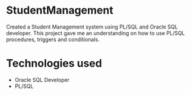 # StudentManagement
 Created a Student Management system using PL/SQL and Oracle SQL developer. This project gave me an understanding on how to use PL/SQL procedures, triggers and conditionals.

# Technologies used
- Oracle SQL Developer 
- PL/SQL
